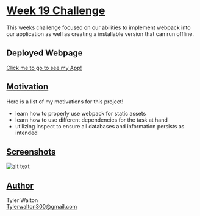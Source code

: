 # <u>**Week 19 Challenge**</u>
This weeks challenge focused on our abilities to implement webpack into our application as well as creating a installable version that can run offline.

## Deployed Webpage
[Click me to go to see my App!](https://tylerwalton.github.io/progressive-web-app/)

## <u>**Motivation**</u>
Here is a list of my motivations for this project!

- learn how to properly use webpack for static assets
- learn how to use different dependencies for the task at hand
- utilizing inspect to ensure all databases and information persists as intended
 
## <u>**Screenshots**</u>

![alt text]()

## <u>**Author**</u>

Tyler Walton <br/>
Tylerwalton300@gmail.com

